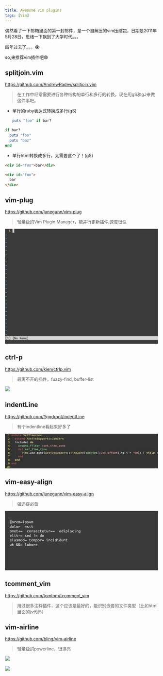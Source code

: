 ```yaml
---
title: Awesome vim plugins
tags: [Vim]
---
```


偶然看了一下邮箱里面的第一封邮件，是一个自解压的vim压缩包，日期是2011年5月28日，思绪一下飘到了大学时代。。。

四年过去了。。。:sob:

so,来推荐vim插件吧:smile:

## splitjoin.vim

<https://github.com/AndrewRadev/splitjoin.vim>

> 在工作中经常需要进行各种结构的单行和多行的转换，现在用gS和gJ来做这件事吧。

* 单行的ruby表达式转换成多行(gS)

  ``` ruby
  puts "foo" if bar?
  ```

``` ruby
if bar?
  puts "foo"
  puts "baz"
end
```



* 单行html转换成多行，太需要这个了！(gS)

``` html
<div id="foo">bar</div>
```

``` html
<div id="foo">
  bar
</div>
```

## vim-plug

  <https://github.com/junegunn/vim-plug>

  > 轻量级的Vim Plugin Manager，能并行更新插件,速度很快

  ![](https://raw.githubusercontent.com/junegunn/i/master/vim-plug/installer.gif)

## ctrl-p

  <https://github.com/kien/ctrlp.vim>

  > 最离不开的插件，fuzzy-find, buffer-list

  ![](https://camo.githubusercontent.com/0a0b4c0d24a44d381cbad420ecb285abc2aaa4cb/687474703a2f2f692e696d6775722e636f6d2f7949796e722e706e67)

## indentLine

  <https://github.com/Yggdroot/indentLine>

  > 有个indentline看起来好多了

  ![](/assets/images/indentline.png)


## vim-easy-align

  <https://github.com/junegunn/vim-easy-align>

> 强迫症必备

  ![Alt text here](https://raw.githubusercontent.com/junegunn/i/master/easy-align/equals.gif)


## tcomment_vim

  <https://github.com/tomtom/tcomment_vim>

> 用过很多注释插件，这个应该是最好的，能识别嵌套的文件类型（比如html里面的js代码）



## vim-airline

  <https://github.com/bling/vim-airline>

> 轻量级的powerline，很漂亮

  ![](https://github.com/bling/vim-airline/wiki/screenshots/demo.gif)

  ![](https://f.cloud.github.com/assets/306502/962204/cfc1210a-04eb-11e3-8a93-42e6bcd21efa.png)
